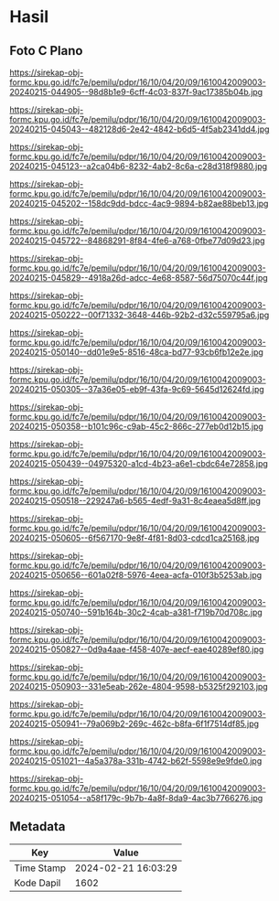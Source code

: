 # Hasil

## Foto C Plano

https://sirekap-obj-formc.kpu.go.id/fc7e/pemilu/pdpr/16/10/04/20/09/1610042009003-20240215-044905--98d8b1e9-6cff-4c03-837f-9ac17385b04b.jpg

https://sirekap-obj-formc.kpu.go.id/fc7e/pemilu/pdpr/16/10/04/20/09/1610042009003-20240215-045043--482128d6-2e42-4842-b6d5-4f5ab2341dd4.jpg

https://sirekap-obj-formc.kpu.go.id/fc7e/pemilu/pdpr/16/10/04/20/09/1610042009003-20240215-045123--a2ca04b6-8232-4ab2-8c6a-c28d318f9880.jpg

https://sirekap-obj-formc.kpu.go.id/fc7e/pemilu/pdpr/16/10/04/20/09/1610042009003-20240215-045202--158dc9dd-bdcc-4ac9-9894-b82ae88beb13.jpg

https://sirekap-obj-formc.kpu.go.id/fc7e/pemilu/pdpr/16/10/04/20/09/1610042009003-20240215-045722--84868291-8f84-4fe6-a768-0fbe77d09d23.jpg

https://sirekap-obj-formc.kpu.go.id/fc7e/pemilu/pdpr/16/10/04/20/09/1610042009003-20240215-045829--4918a26d-adcc-4e68-8587-56d75070c44f.jpg

https://sirekap-obj-formc.kpu.go.id/fc7e/pemilu/pdpr/16/10/04/20/09/1610042009003-20240215-050222--00f71332-3648-446b-92b2-d32c559795a6.jpg

https://sirekap-obj-formc.kpu.go.id/fc7e/pemilu/pdpr/16/10/04/20/09/1610042009003-20240215-050140--dd01e9e5-8516-48ca-bd77-93cb6fb12e2e.jpg

https://sirekap-obj-formc.kpu.go.id/fc7e/pemilu/pdpr/16/10/04/20/09/1610042009003-20240215-050305--37a36e05-eb9f-43fa-9c69-5645d12624fd.jpg

https://sirekap-obj-formc.kpu.go.id/fc7e/pemilu/pdpr/16/10/04/20/09/1610042009003-20240215-050358--b101c96c-c9ab-45c2-866c-277eb0d12b15.jpg

https://sirekap-obj-formc.kpu.go.id/fc7e/pemilu/pdpr/16/10/04/20/09/1610042009003-20240215-050439--04975320-a1cd-4b23-a6e1-cbdc64e72858.jpg

https://sirekap-obj-formc.kpu.go.id/fc7e/pemilu/pdpr/16/10/04/20/09/1610042009003-20240215-050518--229247a6-b565-4edf-9a31-8c4eaea5d8ff.jpg

https://sirekap-obj-formc.kpu.go.id/fc7e/pemilu/pdpr/16/10/04/20/09/1610042009003-20240215-050605--6f567170-9e8f-4f81-8d03-cdcd1ca25168.jpg

https://sirekap-obj-formc.kpu.go.id/fc7e/pemilu/pdpr/16/10/04/20/09/1610042009003-20240215-050656--601a02f8-5976-4eea-acfa-010f3b5253ab.jpg

https://sirekap-obj-formc.kpu.go.id/fc7e/pemilu/pdpr/16/10/04/20/09/1610042009003-20240215-050740--591b164b-30c2-4cab-a381-f719b70d708c.jpg

https://sirekap-obj-formc.kpu.go.id/fc7e/pemilu/pdpr/16/10/04/20/09/1610042009003-20240215-050827--0d9a4aae-f458-407e-aecf-eae40289ef80.jpg

https://sirekap-obj-formc.kpu.go.id/fc7e/pemilu/pdpr/16/10/04/20/09/1610042009003-20240215-050903--331e5eab-262e-4804-9598-b5325f292103.jpg

https://sirekap-obj-formc.kpu.go.id/fc7e/pemilu/pdpr/16/10/04/20/09/1610042009003-20240215-050941--79a069b2-269c-462c-b8fa-6f1f7514df85.jpg

https://sirekap-obj-formc.kpu.go.id/fc7e/pemilu/pdpr/16/10/04/20/09/1610042009003-20240215-051021--4a5a378a-331b-4742-b62f-5598e9e9fde0.jpg

https://sirekap-obj-formc.kpu.go.id/fc7e/pemilu/pdpr/16/10/04/20/09/1610042009003-20240215-051054--a58f179c-9b7b-4a8f-8da9-4ac3b7766276.jpg


## Metadata

| Key        | Value               |
| ---------- | ------------------- |
| Time Stamp | 2024-02-21 16:03:29 |
| Kode Dapil | 1602                |



